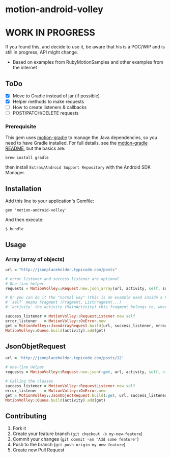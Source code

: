 # motion-android-volley


# **WORK IN PROGRESS**

If you found this, and decide to use it, be aware that his is a POC/WIP and is still in progress, API might change.

* Based on examples from RubyMotionSamples and other examples from the internet

## ToDo

- [x] Move to Gradle instead of jar (if possible)
- [x] Helper methods to make requests
- [ ] How to create listeners & callbacks
- [ ] POST/PATCH/DELETE requests

### Prerequisite

This gem uses [motion-gradle](https://github.com/HipByte/motion-gradle) to manage the Java dependencies, so you need to have Gradle installed. For full details, see the [motion-gradle README](https://github.com/HipByte/motion-gradle), but the basics are:

```shell
brew install gradle
```

then install `Extras/Android Support Repository` with the Android SDK Manager.

## Installation

Add this line to your application's Gemfile:

    gem 'motion-android-volley'

And then execute:

    $ bundle

## Usage


### Array (array of objects)
```ruby
url = "http://jsonplaceholder.typicode.com/posts"

# error_listener and success_listener are optional
# One-line helper
requests = MotionVolley::Request.new.json_array(url, activity, self, success_listener, error_listener)

# Or you can do it the "normal way" (this is an example used inside a Fragment)
# `self` means Fragment (Fragment, ListFragment...)
# `activity` the activity (MainActivity) this fragment belongs to, where the queue is going to be attached.

success_listener = MotionVolley::RequestListener.new self
error_listener   = MotionVolley::OnError.new
get = MotionVolley::JsonArrayRequest.build(url, success_listener, error_listener)
MotionVolley::Queue.build(activity).add(get)
```


## JsonObjetRequest
```ruby
url = 'http://jsonplaceholder.typicode.com/posts/12'

# one-line Helper
requests = MotionVolley::Request.new.json(:get, url, activity, self, nil, success_listener, error_listener)

# Calling the classes
success_listener = MotionVolley::RequestListener.new self
error_listener   = MotionVolley::OnError.new
get = MotionVolley::JsonObjectRequest.build(:get, url, success_listener, error_listener)
MotionVolley::Queue.build(activity).add(get)
```



## Contributing

1. Fork it
2. Create your feature branch (`git checkout -b my-new-feature`)
3. Commit your changes (`git commit -am 'Add some feature'`)
4. Push to the branch (`git push origin my-new-feature`)
5. Create new Pull Request
